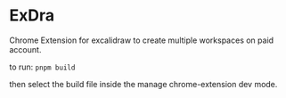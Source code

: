 # ExDra
Chrome Extension for excalidraw to create multiple workspaces on paid account.

to run:
`pnpm build`

then select the build file inside the manage chrome-extension dev mode.
